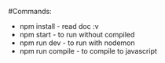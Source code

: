 #Commands:
* npm install - read doc :v
* npm start - to run without compiled
* npm run dev - to run with nodemon
* npm run compile - to compile to javascript